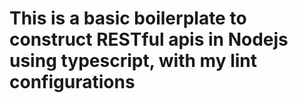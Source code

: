# This is a basic boilerplate to construct RESTful apis in Nodejs using typescript, with my lint configurations